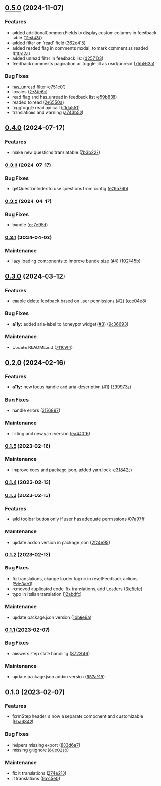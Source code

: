 ## [0.5.0](https://github.com/RedTurtle/volto-feedback/compare/v0.4.0...v0.5.0) (2024-11-07)


### Features

* added additionalCommentFields to display custom columns in feedback table ([11e843f](https://github.com/RedTurtle/volto-feedback/commit/11e843f6ba23b86feee8171d478b1f397f304dc2))
* added filter on 'read' field ([362e415](https://github.com/RedTurtle/volto-feedback/commit/362e415687cd37d015e5d7133426165459f04fd0))
* added readed flag in comments modal, to mark comment as readed ([b1fa12a](https://github.com/RedTurtle/volto-feedback/commit/b1fa12afb3e9f3881b05ab49bb55eee750de619b))
* added unread filter in feedback list ([d257103](https://github.com/RedTurtle/volto-feedback/commit/d2571037a127a703992f5b3ae60354ffb7dc88f5))
* feedback comments pagination an toggle all as read/unread ([75b563a](https://github.com/RedTurtle/volto-feedback/commit/75b563a058c5003a0f90c24415a7660588906e8c))


### Bug Fixes

* has_unread filter ([e751c01](https://github.com/RedTurtle/volto-feedback/commit/e751c01a70b9ce01367ae04c9b7636d99bd31de8))
* locales ([2e3fe6c](https://github.com/RedTurtle/volto-feedback/commit/2e3fe6cf1dce92aaba1ac6452278e8f02ed4777c))
* read flag and has_unread in feedback list ([e59b838](https://github.com/RedTurtle/volto-feedback/commit/e59b838ed81f38c8d3955848cfdfdabbaa12670c))
* readed to read ([2e6550a](https://github.com/RedTurtle/volto-feedback/commit/2e6550a063e3a9956525b26dc8d3cc0f1b09cfee))
* toggtoggle read api call ([c1da551](https://github.com/RedTurtle/volto-feedback/commit/c1da551b897067a92ac7864b16e1a24061a32d5b))
* translations and warning ([a743b50](https://github.com/RedTurtle/volto-feedback/commit/a743b508c2d57cf7681bad9f00ee0cd3ec264cd2))

## [0.4.0](https://github.com/RedTurtle/volto-feedback/compare/v0.3.3...v0.4.0) (2024-07-17)


### Features

* make new questions translatable ([7b3b222](https://github.com/RedTurtle/volto-feedback/commit/7b3b222e650778670a5d4f45399969eada90003f))

### [0.3.3](https://github.com/RedTurtle/volto-feedback/compare/v0.3.2...v0.3.3) (2024-07-17)


### Bug Fixes

* getQuestionIndex to use questions from config ([e29a76b](https://github.com/RedTurtle/volto-feedback/commit/e29a76b118ab0d7681eab45d76a6cd9a21b8fc10))

### [0.3.2](https://github.com/RedTurtle/volto-feedback/compare/v0.3.1...v0.3.2) (2024-04-17)


### Bug Fixes

* bundle ([ee7e95d](https://github.com/RedTurtle/volto-feedback/commit/ee7e95d5fb220a4c127c6f8a06742b6139755ac2))

### [0.3.1](https://github.com/redturtle/volto-feedback/compare/v0.3.0...v0.3.1) (2024-04-08)


### Maintenance

* lazy loading components to improve bundle size ([#4](https://github.com/redturtle/volto-feedback/issues/4)) ([102445b](https://github.com/redturtle/volto-feedback/commit/102445b0826a14743a8c74635e3e21fdf7cc7574))

## [0.3.0](https://github.com/RedTurtle/volto-feedback/compare/v0.2.0...v0.3.0) (2024-03-12)


### Features

* enable delete feedback based on user permissions ([#2](https://github.com/RedTurtle/volto-feedback/issues/2)) ([ece04e8](https://github.com/RedTurtle/volto-feedback/commit/ece04e8485935ccc5324c01593dbfbe0e4d80020))


### Bug Fixes

* **a11y:** added aria-label to honeypot widget ([#3](https://github.com/RedTurtle/volto-feedback/issues/3)) ([9c36693](https://github.com/RedTurtle/volto-feedback/commit/9c366934f0c8f31f1c708fb129989ea5e2abba6a))


### Maintenance

* Update README.md ([71169f4](https://github.com/RedTurtle/volto-feedback/commit/71169f4555c7675bb7ca0fec9122a41aa3c7758c))

## [0.2.0](https://github.com/redturtle/volto-feedback/compare/v0.1.5...v0.2.0) (2024-02-16)


### Features

* **a11y:** new focus handle and aria-description ([#1](https://github.com/redturtle/volto-feedback/issues/1)) ([299973a](https://github.com/redturtle/volto-feedback/commit/299973a5724b47920307450116692df6c646e02a))


### Bug Fixes

* handle errors ([3176897](https://github.com/redturtle/volto-feedback/commit/3176897535f5e5810d1c5966e96524487539682a))


### Maintenance

* linting and new yarn version ([ea440f6](https://github.com/redturtle/volto-feedback/commit/ea440f681785a547ec5443e12ec331f9c53db404))

### [0.1.5](https://github.com/redturtle/volto-feedback/compare/0.1.4...v0.1.5) (2023-02-16)


### Maintenance

* improve docs and package.json, added yarn.lock ([c31842e](https://github.com/redturtle/volto-feedback/commit/c31842eb67d5a2bd11b3b4aacdadcfc27c02c699))

### [0.1.4](https://github.com/redturtle/volto-feedback/compare/0.1.3...0.1.4) (2023-02-13)

### [0.1.3](https://github.com/redturtle/volto-feedback/compare/0.1.2...0.1.3) (2023-02-13)


### Features

* add toolbar button only if user has adequate permissions ([07a97ff](https://github.com/redturtle/volto-feedback/commit/07a97ffa9f796ef6648df1491c448f4d883aabeb))


### Maintenance

* update addon version in package.json ([2f24e95](https://github.com/redturtle/volto-feedback/commit/2f24e9505289a62f479652d4eecabe2a2b909b84))

### [0.1.2](https://github.com/redturtle/volto-feedback/compare/0.1.1...0.1.2) (2023-02-13)


### Bug Fixes

* fix translations, change loader loginc in resetFeedback actions ([5dc3eb1](https://github.com/redturtle/volto-feedback/commit/5dc3eb1ca4506545313db88b122e1d51b8dbc6e4))
* removed duplicated code, fix translations, add Loaders ([3fe5efc](https://github.com/redturtle/volto-feedback/commit/3fe5efc51a3afa4933bb704902f0240b0997cfa6))
* typo in Italian translation ([12abdfc](https://github.com/redturtle/volto-feedback/commit/12abdfc1e5db05625314be1e291562bb49e763bb))


### Maintenance

* update package.json version ([1bb6e6a](https://github.com/redturtle/volto-feedback/commit/1bb6e6a3d25b2e6904b22765faa7b0f2d6a2f90f))

### [0.1.1](https://github.com/redturtle/volto-feedback/compare/0.1.0...0.1.1) (2023-02-07)


### Bug Fixes

* answers step state handling ([8723bf6](https://github.com/redturtle/volto-feedback/commit/8723bf6667bd51541c17ca7bb904792f089a3e92))


### Maintenance

* update package.json addon version ([557a919](https://github.com/redturtle/volto-feedback/commit/557a919b5bf92cec19ea03af3b470b84a9be07df))

## [0.1.0](https://github.com/redturtle/volto-feedback/compare/80e02a677409bddf270aa4794340690ccb87fd30...0.1.0) (2023-02-07)


### Features

* formStep header is now a separate component and customizable ([6ba6842](https://github.com/redturtle/volto-feedback/commit/6ba684221a7dcb0d18a9aed999287f67e4d8b9d4))


### Bug Fixes

* helpers missing export ([803d6a7](https://github.com/redturtle/volto-feedback/commit/803d6a70e40b076361d369d992191a98c71ce01f))
* missing gitignore ([80e02a6](https://github.com/redturtle/volto-feedback/commit/80e02a677409bddf270aa4794340690ccb87fd30))


### Maintenance

* fix it translations ([274e210](https://github.com/redturtle/volto-feedback/commit/274e210baf11ca4f3496cf0e3834ba087aaaad3c))
* it translations ([9a1c5e0](https://github.com/redturtle/volto-feedback/commit/9a1c5e0b04cd6fe8777848750fe61341c084e9d7))


